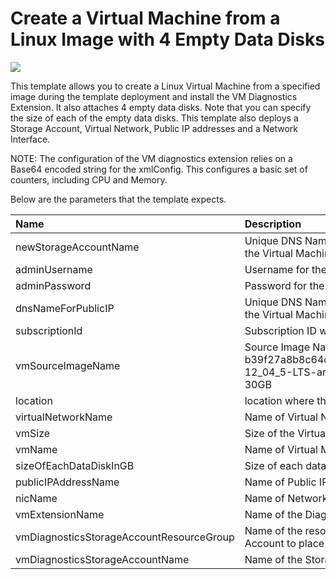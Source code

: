 # Create a Virtual Machine from a Linux Image with 4 Empty Data Disks

<a href="https://azuredeploy.net/" target="_blank">
    <img src="http://azuredeploy.net/deploybutton.png"/>
</a>

This template allows you to create a Linux Virtual Machine from a specified image during the template deployment and install the VM Diagnostics Extension. It also attaches 4 empty data disks. Note that you can specify the size of each of the empty data disks. This template also deploys a Storage Account, Virtual Network, Public IP addresses and a Network Interface.

NOTE: The configuration of the VM diagnostics extension relies on a Base64 encoded string for the xmlConfig. This configures a basic set of counters, including CPU and Memory. 

Below are the parameters that the template expects.

| Name   | Description    |
|:--- |:---|
| newStorageAccountName  | Unique DNS Name for the Storage Account where the Virtual Machine's disks will be placed. |
| adminUsername  | Username for the Virtual Machines  |
| adminPassword  | Password for the Virtual Machine  |
| dnsNameForPublicIP  | Unique DNS Name for the Public IP used to access the Virtual Machine. |
| subscriptionId  | Subscription ID where the template will be deployed |
| vmSourceImageName  | Source Image Name for the VM. Example: b39f27a8b8c64d52b05eac6a62ebad85__Ubuntu-12_04_5-LTS-amd64-server-20140927-en-us-30GB |
| location | location where the resources will be deployed |
| virtualNetworkName | Name of Virtual Network |
| vmSize | Size of the Virtual Machine |
| vmName | Name of Virtual Machine |
| sizeOfEachDataDiskInGB | Size of each data disk in GB |
| publicIPAddressName | Name of Public IP Address Name |
| nicName | Name of Network Interface |
| vmExtensionName | Name of the Diagnostics Extension | 
| vmDiagnosticsStorageAccountResourceGroup | Name of the resource group containing the Storage Account to place logs in | 
| vmDiagnosticsStorageAccountName | Name of the Storage Account to place logs in |

